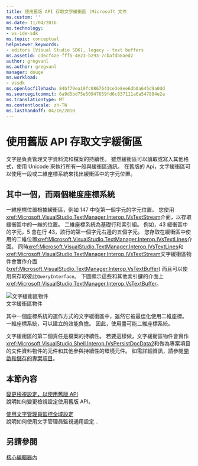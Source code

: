 ```yaml
---
title: 使用舊版 API 存取文字緩衝區 |Microsoft 文件
ms.custom: ''
ms.date: 11/04/2016
ms.technology:
- vs-ide-sdk
ms.topic: conceptual
helpviewer_keywords:
- editors [Visual Studio SDK], legacy - text buffers
ms.assetid: cd6cf4ae-fff5-4e23-b293-7cbafdb8aed2
author: gregvanl
ms.author: gregvanl
manager: douge
ms.workload:
- vssdk
ms.openlocfilehash: 84bf79ea19fc0867643ce3e8ee6db0a645d9a0dd
ms.sourcegitcommit: 6a9d5bd75e50947659fd6c837111a6a547884e2a
ms.translationtype: MT
ms.contentlocale: zh-TW
ms.lasthandoff: 04/16/2018
---
```

# <a name="accessing-the-text-buffer-by-using-the-legacy-api"></a>使用舊版 API 存取文字緩衝區
文字是負責管理文字資料流和檔案的持續性。 雖然緩衝區可以讀取或寫入其他格式，使用 Unicode 來執行所有一般與緩衝區通訊。 在舊版的 Api，文字緩衝區可以使用一段或二維座標系統來找出緩衝區中的字元位置。  
  
## <a name="one--and-two-dimension-coordinate-systems"></a>其中一個，而兩個維度座標系統  
 一維座標位置根據緩衝區，例如 147 中從第一個字元的字元位置。 您使用<xref:Microsoft.VisualStudio.TextManager.Interop.IVsTextStream>介面，以存取緩衝區中的一維的位置。 二維座標系統為基礎行和索引組。 例如，43 緩衝區中的字元，5 會在行 43，該行的第一個字元右邊的五個字元。 您存取在緩衝區中使用的二維位置<xref:Microsoft.VisualStudio.TextManager.Interop.IVsTextLines>介面。 同時<xref:Microsoft.VisualStudio.TextManager.Interop.IVsTextLines>和<xref:Microsoft.VisualStudio.TextManager.Interop.IVsTextStream>文字緩衝區物件會實作介面 (<xref:Microsoft.VisualStudio.TextManager.Interop.VsTextBuffer>) 而且可以使用來存取彼此`QueryInterface`。 下圖顯示這些和其他索引鍵的介面上<xref:Microsoft.VisualStudio.TextManager.Interop.VsTextBuffer>。  
  
 ![文字緩衝區物件](../extensibility/media/vstextbuffer.gif "vsTextBuffer")  
文字緩衝區物件  
  
 其中一個座標系統的運作方式的文字緩衝區中，雖然它被最佳化使用二維座標。 一維座標系統，可以建立的效能負擔。 因此，使用盡可能二維座標系統。  
  
 文字緩衝區的第二個責任是檔案的持續性。 若要這樣做，文字緩衝區物件會實作<xref:Microsoft.VisualStudio.Shell.Interop.IVsPersistDocData2>和做為專案項目的文件資料物件的元件和其他參與持續性的環境元件。 如需詳細資訊，請參閱[開啟和儲存的專案項目](../extensibility/internals/opening-and-saving-project-items.md)。  
  
## <a name="in-this-section"></a>本節內容  
 [變更檢視設定，以使用舊版 API](../extensibility/changing-view-settings-by-using-the-legacy-api.md)  
 說明如何變更檢視設定使用舊版 API。  
  
 [使用文字管理員監控全域設定](../extensibility/using-the-text-manager-to-monitor-global-settings.md)  
 說明如何使用文字管理員監視通用設定...  
  
## <a name="see-also"></a>另請參閱  
 [核心編輯器內](../extensibility/inside-the-core-editor.md)